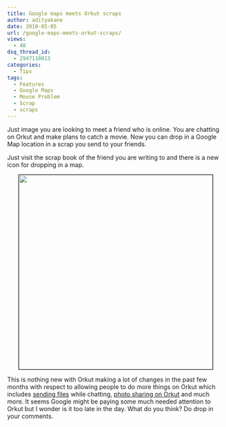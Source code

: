 ```yaml
---
title: Google maps meets Orkut scraps
author: adityakane
date: 2010-05-05
url: /google-maps-meets-orkut-scraps/
views:
  - 48
dsq_thread_id:
  - 2947110013
categories:
  - Tips
tags:
  - Features
  - Google Maps
  - Mouse Problem
  - Scrap
  - scraps
---
```

Just image you are looking to meet a friend who is online. You are chatting on Orkut and make plans to catch a movie. Now you can drop in a Google Map location in a scrap you send to your friends.

Just visit the scrap book of the friend you are writing to and there is a new icon for dropping in a map.

<p style="text-align: center">
  <a href="http://orkutdiary.com/features/google-maps-meets-orkut-scraps/attachment/orkut_scraps_map/" onclick="_gaq.push(['_trackEvent', 'outbound-article', 'http://orkutdiary.com/features/google-maps-meets-orkut-scraps/attachment/orkut_scraps_map/', '']);" rel="attachment wp-att-634"><img class="aligncenter size-full  wp-image-51004" style="border: 1px solid black" src="http://cdn.devilsworkshop.org/files/2010/05/Orkut_scraps_map.png" alt="" width="450" height="451" /></a>
</p>

This is nothing new with Orkut making a lot of changes in the past few months with respect to allowing people to do more things on Orkut which includes <a href="http://orkutdiary.com/features/send-files-through-chat-on-orkut/" onclick="_gaq.push(['_trackEvent', 'outbound-article', 'http://orkutdiary.com/features/send-files-through-chat-on-orkut/', 'sending files']);" >sending files</a> while chatting, <a href="http://orkutdiary.com/features/orkut-shows-off-photo-sharing-with-a-video/" onclick="_gaq.push(['_trackEvent', 'outbound-article', 'http://orkutdiary.com/features/orkut-shows-off-photo-sharing-with-a-video/', 'photo sharing on Orkut']);" >photo sharing on Orkut</a> and much more. It seems Google might be paying some much needed attention to Orkut but I wonder is it too late in the day. What do you think? Do drop in your comments.
